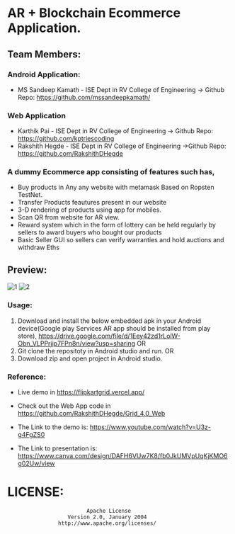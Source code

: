 # AR + Blockchain Ecommerce Application.


## Team Members:

### Android Application:
* MS Sandeep Kamath - ISE Dept in RV College of Engineering -> Github Repo: https://github.com/mssandeepkamath/

### Web Application
* Karthik Pai - ISE Dept in RV College of Engineering -> Github Repo: https://github.com/kptriescoding
* Rakshith Hegde - ISE Dept in RV College of Engineering ->Github Repo: https://github.com/RakshithDHegde


### A dummy Ecommerce app consisting of features such has,
* Buy products in Any any website with metamask Based on Ropsten TestNet.
* Transfer Products feautures present in our website
* 3-D rendering of products using app for mobiles.
* Scan QR from website for AR view.
* Reward system which in the form of lottery can be held regularly by sellers to award buyers who bought our products
* Basic Seller GUI so sellers can verify warranties and hold auctions and withdraw Eths

## Preview:

![1](https://user-images.githubusercontent.com/90695071/181933417-28928579-1f7d-4cce-9e8a-937374d17a81.png)
![2](https://user-images.githubusercontent.com/90695071/181933432-c2d18d1c-9419-407e-aa61-ba0f000d3990.png)



### Usage:

1. Download and install the below embedded apk in your Android device(Google play Services AR app should be installed from play store),
   https://drive.google.com/file/d/1Eey42zd1rLolW-Obn_VLPPrjip7FPn8n/view?usp=sharing
               OR           
3. Git clone the repositoty in Android studio and run.
               OR      
3. Download zip and open project in Android studio.

### Reference:

* Live demo in https://flipkartgrid.vercel.app/

* Check out the Web App code in https://github.com/RakshithDHegde/Grid_4.0_Web

* The Link to the demo is: https://www.youtube.com/watch?v=U3z-g4FgZS0

* The Link to presentation is: https://www.canva.com/design/DAFH6VUw7K8/fb0JkUMVpUqKjKMO6g02Uw/view

# LICENSE:

                             Apache License
                       Version 2.0, January 2004
                    http://www.apache.org/licenses/
                    
                    






